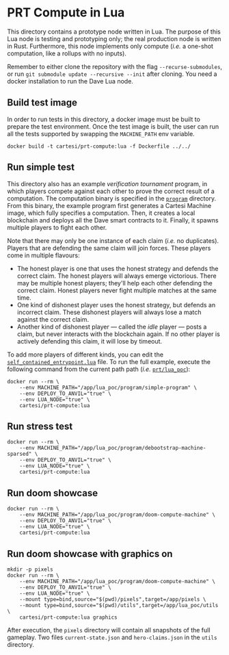 # PRT Compute in Lua

This directory contains a prototype node written in Lua.
The purpose of this Lua node is testing and prototyping only; the real production node is written in Rust.
Furthermore, this node implements only compute (_i.e._ a one-shot computation, like a rollups with no inputs).

Remember to either clone the repository with the flag `--recurse-submodules`, or run `git submodule update --recursive --init` after cloning.
You need a docker installation to run the Dave Lua node.

## Build test image

In order to run tests in this directory, a docker image must be built to prepare the test environment. Once the test image is built, the user can run all the tests supported by swapping the `MACHINE_PATH` env variable.

```
docker build -t cartesi/prt-compute:lua -f Dockerfile ../../
```

## Run simple test

This directory also has an example _verification tournament_ program, in which players compete against each other to prove the correct result of a computation.
The computation binary is specified in the [`program`](program) directory.
From this binary, the example program first generates a Cartesi Machine image, which fully specifies a computation.
Then, it creates a local blockchain and deploys all the Dave smart contracts to it.
Finally, it spawns multiple players to fight each other.

Note that there may only be one instance of each claim (_i.e._ no duplicates).
Players that are defending the same claim will join forces.
These players come in multiple flavours:

-   The honest player is one that uses the honest strategy and defends the correct claim.
    The honest players will always emerge victorious.
    There may be multiple honest players; they'll help each other defending the correct claim.
    Honest players never fight multiple matches at the same time.
-   One kind of dishonest player uses the honest strategy, but defends an incorrect claim.
    These dishonest players will always lose a match against the correct claim.
-   Another kind of dishonest player — called the _idle_ player — posts a claim, but never interacts with the blockchain again.
    If no other player is actively defending this claim, it will lose by timeout.

To add more players of different kinds, you can edit the [`self_contained_entrypoint.lua`](self_contained_entrypoint.lua) file.
To run the full example, execute the following command from the current path path (_i.e._ [`prt/lua_poc`](.)):

```
docker run --rm \
    --env MACHINE_PATH="/app/lua_poc/program/simple-program" \
    --env DEPLOY_TO_ANVIL="true" \
    --env LUA_NODE="true" \
    cartesi/prt-compute:lua
```

## Run stress test

```
docker run --rm \
    --env MACHINE_PATH="/app/lua_poc/program/debootstrap-machine-sparsed" \
    --env DEPLOY_TO_ANVIL="true" \
    --env LUA_NODE="true" \
    cartesi/prt-compute:lua
```

## Run doom showcase

```
docker run --rm \
    --env MACHINE_PATH="/app/lua_poc/program/doom-compute-machine" \
    --env DEPLOY_TO_ANVIL="true" \
    --env LUA_NODE="true" \
    cartesi/prt-compute:lua
```

## Run doom showcase with graphics on

```
mkdir -p pixels
docker run --rm \
    --env MACHINE_PATH="/app/lua_poc/program/doom-compute-machine" \
    --env DEPLOY_TO_ANVIL="true" \
    --env LUA_NODE="true" \
    --mount type=bind,source="$(pwd)/pixels",target=/app/pixels \
    --mount type=bind,source="$(pwd)/utils",target=/app/lua_poc/utils \
    cartesi/prt-compute:lua graphics
```

After execution, the `pixels` directory will contain all snapshots of the full gameplay. Two files `current-state.json` and `hero-claims.json` in the `utils` directory.
